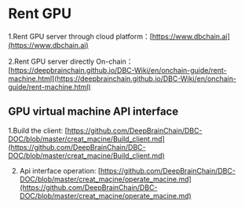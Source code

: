 # Rent GPU

1.Rent GPU server through cloud platform：[https://www.dbchain.ai](https://www.dbchain.ai)

2.Rent GPU server directly On-chain：[https://deepbrainchain.github.io/DBC-Wiki/en/onchain-guide/rent-machine.html](https://deepbrainchain.github.io/DBC-Wiki/en/onchain-guide/rent-machine.html)

## GPU virtual machine API interface

1.Build the client: [https://github.com/DeepBrainChain/DBC-DOC/blob/master/creat_macine/Build_client.md](https://github.com/DeepBrainChain/DBC-DOC/blob/master/creat_macine/Build_client.md)

2. Api interface operation: [https://github.com/DeepBrainChain/DBC-DOC/blob/master/creat_macine/operate_macine.md](https://github.com/DeepBrainChain/DBC-DOC/blob/master/creat_macine/operate_macine.md)
